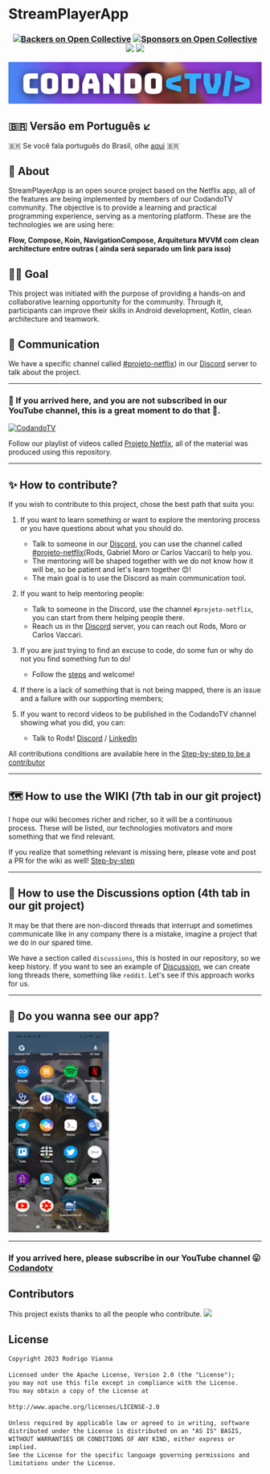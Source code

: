 # StreamPlayerApp
<h3 align="center"> 
  
[![Backers on Open Collective](https://opencollective.com/stremplayerapp/backers/badge.svg)](#backers)
[![Sponsors on Open Collective](https://opencollective.com/stremplayerapp/sponsors/badge.svg)](#sponsors)
<a href="https://www.linkedin.com/company/codandotv"><img src="https://user-images.githubusercontent.com/5540492/212076261-85e22389-eaae-4ac0-9c9d-06196f54ac70.png" height="20px"/></a>
<a href="https://www.youtube.com/c/CodandoTV"><img src="https://img.shields.io/badge/YouTube-FF0000?style=for-the-badge&logo=youtube&logoColor=white" height="20px"/></a>
</h3> 

![Logo do Projeto](file_readme/codandotv.png)

## 🇧🇷 Versão em Português ↙️

🇧🇷 Se você fala português do Brasil, olhe [aqui](./README_pt-br.md) 🇧🇷

## 🎯 About

StreamPlayerApp is an open source project based on the Netflix app, all of the features are being implemented by members of our CodandoTV community. The objective is to provide a learning and practical programming experience, serving as a mentoring platform. These are the technologies we are using here:

**Flow, Compose, Koin, NavigationCompose, Arquitetura MVVM com clean architecture entre outras ( ainda será separado um link para isso)**

## 🏋️‍♀️ Goal
This project was initiated with the purpose of providing a hands-on and collaborative learning opportunity for the community. Through it, participants can improve their skills in Android development, Kotlin, clean architecture and teamwork.

## 💬 Communication
We have a specific channel called [#projeto-netflix](https://discord.com/channels/843114243859546142/1101921493010616351)) in our [Discord](https://discord.gg/fZMDmjKmju) server to talk about the project.

------------------------------------------

### 🚨 If you arrived here, and you are not subscribed in our YouTube channel, this is a great moment to do that 🙏. 
[![CodandoTV](https://img.shields.io/badge/YouTube-FF0000?style=for-the-badge&logo=youtube&logoColor=white)](https://bit.ly/3Ob3yPH)

Follow our playlist of videos called [Projeto Netflix](https://www.youtube.com/playlist?list=PL-7tME9TKyA4At5ze9i8-w_trk7nXMGRj), all of the material was produced using this repository.

------------------------------------------

## ✨ How to contribute?

If you wish to contribute to this project, chose the best path that suits you:

1. If you want to learn something or want to explore the mentoring process or you have questions about what you should do.
    - Talk to someone in our [Discord](https://discord.gg/fZMDmjKmju), you can use the channel called  [#projeto-netflix](https://discord.com/channels/843114243859546142/1101921493010616351)(Rods, Gabriel Moro or Carlos Vaccari) to help you.
    - The mentoring will be shaped together with we do not know how it will be, so be patient and let's learn together 😊!
    - The main goal is to use the Discord as main communication tool.
    
2. If you want to help mentoring people:
    - Talk to someone in the Discord, use the channel `#projeto-netflix`, you can start from there helping people there.
    - Reach us in the [Discord](https://discord.gg/fZMDmjKmju) server, you can reach out Rods, Moro or Carlos Vaccari.

3. If you are just trying to find an excuse to code, do some fun or why do not you find something fun to do!
    - Follow the [steps](https://github.com/CodandoTV/StreamPlayerApp/blob/master/CONTRIBUTOR_PROJECT.md) and welcome!

4. If there is a lack of something that is not being mapped, there is an issue and a failure with our supporting members;

5. If you want to record videos to be published in the CodandoTV channel showing what you did, you can:
    - Talk to Rods! [Discord](https://discord.gg/fZMDmjKmju) / [LinkedIn](https://www.linkedin.com/in/rviannaoliveira/)

All contributions conditions are available here in the  [Step-by-step to be a contributor](https://github.com/CodandoTV/StreamPlayerApp/blob/master/CONTRIBUTOR_PROJECT.md)

---

## 🗺️ How to use the WIKI (7th tab in our git project)

I hope our wiki becomes richer and richer, so it will be a continuous process. These will be listed, our technologies motivators and more something that we find relevant.

If you realize that something relevant is missing here, please vote and post a PR for the wiki as well!
[Step-by-step](https://github.com/CodandoTV/StreamPlayerApp/blob/master/CONTRIBUTOR_WIKI.md)

--- 

## 🎤 How to use the Discussions option (4th tab in our git project)

It may be that there are non-discord threads that interrupt and sometimes communicate like in any company there is a mistake, imagine a project that we do in our spared time.

We have a section called `discussions`, this is hosted in our repository, so we keep history. If you want to see an example of [Discussion](https://github.com/CodandoTV/StreamPlayerApp/discussions/48), we can create long threads there, something like `reddit`. Let's see if this approach works for us.

---

## 👀 Do you wanna see our app?

<img src="file_readme/splash_list_detail.gif" alt="atualizado dia 22/05/2023" width="200" height="400">

---

### If you arrived here, please subscribe in our YouTube channel 😛 [Codandotv](https://bit.ly/3Ob3yPH)


## Contributors

This project exists thanks to all the people who contribute.
<a href="https://github.com/CodandoTV/StreamPlayerApp"><img src="https://opencollective.com/stremplayerapp/contributors.svg?width=890&button=false" /></a>


License
-------

    Copyright 2023 Rodrigo Vianna

    Licensed under the Apache License, Version 2.0 (the "License");
    you may not use this file except in compliance with the License.
    You may obtain a copy of the License at

    http://www.apache.org/licenses/LICENSE-2.0

    Unless required by applicable law or agreed to in writing, software
    distributed under the License is distributed on an "AS IS" BASIS,
    WITHOUT WARRANTIES OR CONDITIONS OF ANY KIND, either express or implied.
    See the License for the specific language governing permissions and
    limitations under the License.

 
